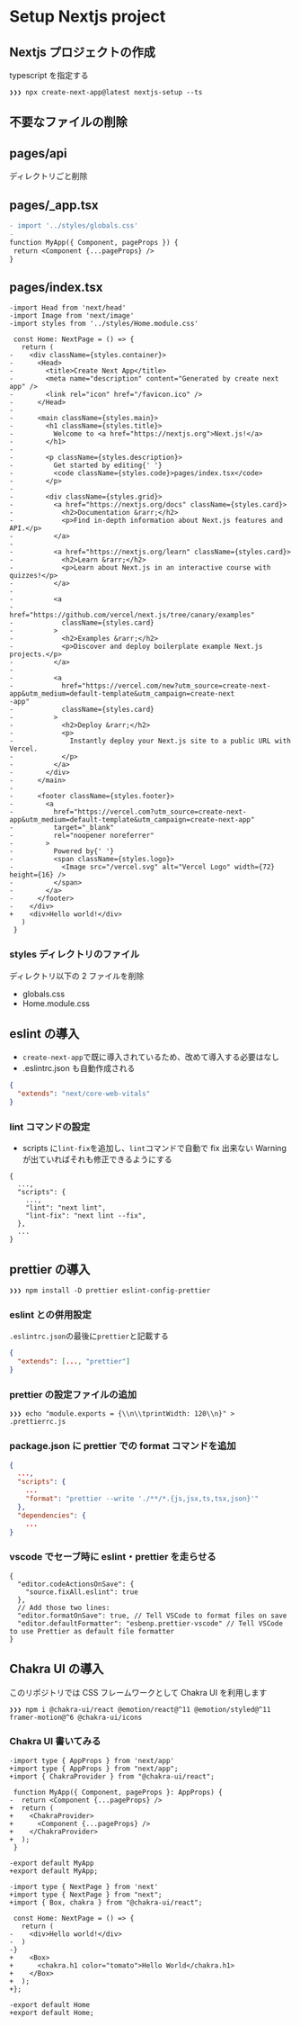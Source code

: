 # Setup Nextjs project

## Nextjs プロジェクトの作成

typescript を指定する

```
❯❯❯ npx create-next-app@latest nextjs-setup --ts
```

## 不要なファイルの削除

## pages/api

ディレクトリごと削除

## pages/\_app.tsx

```_app.tsx.diff
- import '../styles/globals.css'
-
function MyApp({ Component, pageProps }) {
 return <Component {...pageProps} />
}
```

## pages/index.tsx

```import type { NextPage } from 'next'
-import Head from 'next/head'
-import Image from 'next/image'
-import styles from '../styles/Home.module.css'

 const Home: NextPage = () => {
   return (
-    <div className={styles.container}>
-      <Head>
-        <title>Create Next App</title>
-        <meta name="description" content="Generated by create next app" />
-        <link rel="icon" href="/favicon.ico" />
-      </Head>
-
-      <main className={styles.main}>
-        <h1 className={styles.title}>
-          Welcome to <a href="https://nextjs.org">Next.js!</a>
-        </h1>
-
-        <p className={styles.description}>
-          Get started by editing{' '}
-          <code className={styles.code}>pages/index.tsx</code>
-        </p>
-
-        <div className={styles.grid}>
-          <a href="https://nextjs.org/docs" className={styles.card}>
-            <h2>Documentation &rarr;</h2>
-            <p>Find in-depth information about Next.js features and API.</p>
-          </a>
-
-          <a href="https://nextjs.org/learn" className={styles.card}>
-            <h2>Learn &rarr;</h2>
-            <p>Learn about Next.js in an interactive course with quizzes!</p>
-          </a>
-
-          <a
-            href="https://github.com/vercel/next.js/tree/canary/examples"
-            className={styles.card}
-          >
-            <h2>Examples &rarr;</h2>
-            <p>Discover and deploy boilerplate example Next.js projects.</p>
-          </a>
-
-          <a
-            href="https://vercel.com/new?utm_source=create-next-app&utm_medium=default-template&utm_campaign=create-next
-app"
-            className={styles.card}
-          >
-            <h2>Deploy &rarr;</h2>
-            <p>
-              Instantly deploy your Next.js site to a public URL with Vercel.
-            </p>
-          </a>
-        </div>
-      </main>
-
-      <footer className={styles.footer}>
-        <a
-          href="https://vercel.com?utm_source=create-next-app&utm_medium=default-template&utm_campaign=create-next-app"
-          target="_blank"
-          rel="noopener noreferrer"
-        >
-          Powered by{' '}
-          <span className={styles.logo}>
-            <Image src="/vercel.svg" alt="Vercel Logo" width={72} height={16} />
-          </span>
-        </a>
-      </footer>
-    </div>
+    <div>Hello world!</div>
   )
 }
```

### styles ディレクトリのファイル

ディレクトリ以下の 2 ファイルを削除

- globals.css
- Home.module.css

## eslint の導入

- `create-next-app`で既に導入されているため、改めて導入する必要はなし
- .eslintrc.json も自動作成される

```.eslintrc.json
{
  "extends": "next/core-web-vitals"
}
```

### lint コマンドの設定

- scripts に`lint-fix`を追加し、`lint`コマンドで自動で fix 出来ない Warning が出ていればそれも修正できるようにする

```
{
  ...,
  "scripts": {
    ...,
    "lint": "next lint",
    "lint-fix": "next lint --fix",
  },
  ...
}

```

## prettier の導入

```
❯❯❯ npm install -D prettier eslint-config-prettier
```

### eslint との併用設定

`.eslintrc.json`の最後に`prettier`と記載する

```.eslintrc.json
{
  "extends": [..., "prettier"]
}
```

### prettier の設定ファイルの追加

```
❯❯❯ echo "module.exports = {\\n\\tprintWidth: 120\\n}" > .prettierrc.js
```

### package.json に prettier での format コマンドを追加

```pacakge.json
{
  ...,
  "scripts": {
    ...
    "format": "prettier --write './**/*.{js,jsx,ts,tsx,json}'"
  },
  "dependencies": {
    ...
}
```

### vscode でセーブ時に eslint・prettier を走らせる

```
{
  "editor.codeActionsOnSave": {
    "source.fixAll.eslint": true
  },
  // Add those two lines:
  "editor.formatOnSave": true, // Tell VSCode to format files on save
  "editor.defaultFormatter": "esbenp.prettier-vscode" // Tell VSCode to use Prettier as default file formatter
}
```

## Chakra UI の導入

このリポジトリでは CSS フレームワークとして Chakra UI を利用します

```
❯❯❯ npm i @chakra-ui/react @emotion/react@^11 @emotion/styled@^11 framer-motion@^6 @chakra-ui/icons
```

### Chakra UI 書いてみる

```pages/_app.tsx
-import type { AppProps } from 'next/app'
+import type { AppProps } from "next/app";
+import { ChakraProvider } from "@chakra-ui/react";

 function MyApp({ Component, pageProps }: AppProps) {
-  return <Component {...pageProps} />
+  return (
+    <ChakraProvider>
+      <Component {...pageProps} />
+    </ChakraProvider>
+  );
 }

-export default MyApp
+export default MyApp;
```

```pages/index.tsx
-import type { NextPage } from 'next'
+import type { NextPage } from "next";
+import { Box, chakra } from "@chakra-ui/react";

 const Home: NextPage = () => {
   return (
-    <div>Hello world!</div>
-  )
-}
+    <Box>
+      <chakra.h1 color="tomato">Hello World</chakra.h1>
+    </Box>
+  );
+};

-export default Home
+export default Home;
```
